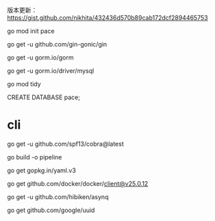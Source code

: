 版本更新：https://gist.github.com/nikhita/432436d570b89cab172dcf2894465753

go mod init pace

go get -u github.com/gin-gonic/gin

go get -u gorm.io/gorm

go get -u gorm.io/driver/mysql

go mod tidy

CREATE DATABASE pace;


# cli
go get -u github.com/spf13/cobra@latest

go build -o pipeline



go get gopkg.in/yaml.v3

go get github.com/docker/docker/client@v25.0.12

go get -u github.com/hibiken/asynq

go get github.com/google/uuid